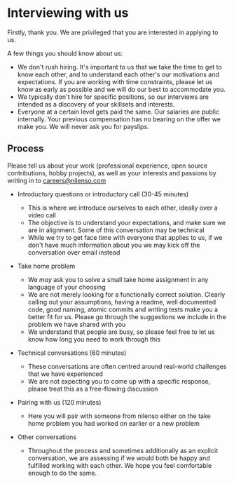 # Interviewing with us

Firstly, thank you. We are privileged that you are interested in applying to us.

A few things you should know about us: 

* We don't rush hiring. It's important to us that we take the time to get to know each other, and to understand each other's our motivations and expectations. If you are working with time constraints, please let us know as early as possible and we will do our best to accommodate you.
* We typically don't hire for specific positions, so our interviews are intended as a discovery of your skillsets and interests. 
* Everyone at a certain level gets paid the same. Our salaries are public internally. Your previous compensation has no bearing on the offer we make you. We will never ask you for payslips.

## Process 

Please tell us about your work (professional experience, open source contributions, hobby projects), as well as your interests and passions by writing in to careers@nilenso.com

*   Introductory questions or introductory call (30-45 minutes)

    * This is where we introduce ourselves to each other, ideally over a video call
    * The objective is to understand your expectations, and make sure we are in alignment. Some of this conversation may be technical
    * While we try to get face time with everyone that applies to us, if we don't have much information about you we may kick off the conversation over email instead


*   Take home problem

    * We _may_ ask you to solve a small take home assignment in any language of your choosing
    * We are not merely looking for a functionally correct solution. Clearly calling out your assumptions, having a readme, well documented code, good naming, atomic commits and writing tests make you a better fit for us. Please go through the suggestions we include in the problem we have shared with you
    * We understand that people are busy, so please feel free to let us know how long you need to work through this


*   Technical conversations (60 minutes)

    * These conversations are often centred around real-world challenges that we have experienced
    * We are not expecting you to come up with a specific response, please treat this as a free-flowing discussion


*   Pairing with us (120 minutes)

    * Here you will pair with someone from nilenso either on the take home problem you had worked on earlier or a new problem


* Other conversations
  * Throughout the process and sometimes additionally as an explicit conversation, we are assessing if we would both be happy and fulfilled working with each other. We hope you feel comfortable enough to do the same.

